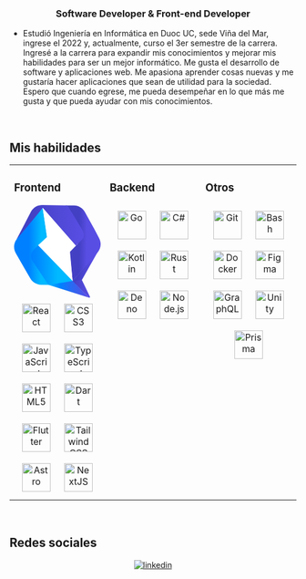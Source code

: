 ### <div align="center"> Software Developer & Front-end Developer </div>

- Estudió Ingeniería en Informática en Duoc UC, sede Viña del Mar, ingrese el 2022 y, actualmente, curso el 3er semestre de la carrera. Ingresé a la carrera para expandir mis conocimientos y mejorar mis habilidades para ser un mejor informático. Me gusta el desarrollo de software y aplicaciones web. Me apasiona aprender cosas nuevas y me gustaría hacer aplicaciones que sean de utilidad para la sociedad. Espero que cuando egrese, me pueda desempeñar en lo que más me gusta y que pueda ayudar con mis conocimientos.

<br/>

## Mis habilidades
<table><tr><td valign="top" width="33%">

### Frontend
<div align="center">
<a href="https://qwik.builder.io/" target="_blank">
<svg xmlns="http://www.w3.org/2000/svg" width="256" height="274" viewBox="0 0 256 274"><defs><linearGradient id="logosQwik0" x1="22.347%" x2="77.517%" y1="49.545%" y2="50.388%"><stop offset="0%" stop-color="#4340C4"/><stop offset="12%" stop-color="#4642C8"/><stop offset="100%" stop-color="#594EE4"/></linearGradient><linearGradient id="logosQwik1" x1="38.874%" x2="60.879%" y1="49.845%" y2="50.385%"><stop offset="0%" stop-color="#4340C4"/><stop offset="74%" stop-color="#534ADB"/><stop offset="100%" stop-color="#594EE4"/></linearGradient><linearGradient id="logosQwik2" x1="-.004%" x2="100.123%" y1="49.529%" y2="50.223%"><stop offset="0%" stop-color="#4340C4"/><stop offset="23%" stop-color="#4340C4"/><stop offset="60%" stop-color="#4F48D5"/><stop offset="100%" stop-color="#594EE4"/></linearGradient><linearGradient id="logosQwik3" x1="35.4%" x2="64.895%" y1="49.459%" y2="50.085%"><stop offset="0%" stop-color="#0080FF"/><stop offset="100%" stop-color="#00B9FF"/></linearGradient><linearGradient id="logosQwik4" x1="-.243%" x2="100.411%" y1="49.366%" y2="50.467%"><stop offset="0%" stop-color="#0080FF"/><stop offset="17%" stop-color="#008BFF"/><stop offset="47%" stop-color="#00A7FF"/><stop offset="63%" stop-color="#00B9FF"/><stop offset="100%" stop-color="#00B9FF"/></linearGradient><linearGradient id="logosQwik5" x1="-.125%" x2="100.225%" y1="49.627%" y2="50.101%"><stop offset="0%" stop-color="#00B9FF"/><stop offset="30%" stop-color="#0080FF"/><stop offset="60%" stop-color="#2D67F1"/><stop offset="86%" stop-color="#4D55E8"/><stop offset="100%" stop-color="#594EE4"/></linearGradient><linearGradient id="logosQwik6" x1="4.557%" x2="99.354%" y1="50.184%" y2="51.298%"><stop offset="0%" stop-color="#4340C4"/><stop offset="12%" stop-color="#4642C8"/><stop offset="100%" stop-color="#594EE4"/></linearGradient></defs><path fill="url(#logosQwik0)" d="m175.051 236.859l25.162-15.071l49.298-86.929l-76.287 89.097z"/><path fill="url(#logosQwik1)" d="m242.337 80.408l-4.926-9.4l-1.932-3.663l-.2.196l-25.818-47.015C202.984 8.65 190.631 1.231 177.01 1.074l-25.074.206L188.15 114.8l-23.958 23.331l8.924 86.245l73.769-84.021c10.005-11.587 11.97-28.09 4.92-41.646l-9.466-18.302h-.002Z"/><path fill="url(#logosQwik2)" d="m201.113 72.256l-43.18-70.907L83.41.003C70.165-.15 57.83 6.573 50.88 17.87L7.01 101.747l34.443-33.334L84.701 8.356l97.894 112.153l18.3-18.626c8.397-8.142 5.54-19.558.22-29.625l-.002-.002Z"/><path fill="url(#logosQwik3)" d="M97.784 95.26L84.522 8.796l-73.148 88.03c-12.328 11.935-14.897 30.662-6.419 45.49l42.98 74.727c6.553 11.464 18.755 18.577 32.024 18.729l42.945.49L71.46 119.607L97.784 95.26Z"/><path fill="url(#logosQwik4)" d="M173.227 223.9L71.38 119.022l-13.196 12.59c-10.812 10.248-11.106 27.332-.728 37.921l43.99 66.384l70.65.907l1.127-12.926h.003Z"/><path fill="url(#logosQwik5)" d="m101.584 235.903l72.292-11.599l47.704 49.464z"/><path fill="url(#logosQwik6)" d="m173.111 224.483l27.168-3.457l24.096 49.915c1.06 2.06-1.719 3.977-3.373 2.302l-47.89-48.76Z"/><path fill="#FFF" d="M182.708 120.058L84.681 8.601l12.502 85.958L71.16 118.78l101.772 105.372l-7.595-85.905l17.371-18.192z"/></svg>
</a>
<a href="https://reactjs.org/" target="_blank"><img style="margin: 10px" src="https://profilinator.rishav.dev/skills-assets/react-original-wordmark.svg" alt="React" height="50" /></a>
<a href="https://www.w3schools.com/css/" target="_blank"><img style="margin: 10px" src="https://profilinator.rishav.dev/skills-assets/css3-original-wordmark.svg" alt="CSS3" height="50" /></a>
<a href="https://www.javascript.com/" target="_blank"><img style="margin: 10px" src="https://profilinator.rishav.dev/skills-assets/javascript-original.svg" alt="JavaScript" height="50" /></a>
<a href="https://www.typescriptlang.org/" target="_blank"><img style="margin: 10px" src="https://profilinator.rishav.dev/skills-assets/typescript-original.svg" alt="TypeScript" height="50" /></a>
<a href="https://en.wikipedia.org/wiki/HTML5" target="_blank"><img style="margin: 10px" src="https://profilinator.rishav.dev/skills-assets/html5-original-wordmark.svg" alt="HTML5" height="50" /></a>
<a href="https://dart.dev/" target="_blank"><img style="margin: 10px" src="https://profilinator.rishav.dev/skills-assets/dartlang-icon.svg" alt="Dart" height="50" /></a>
<a href="https://flutter.dev/" target="_blank"><img style="margin: 10px" src="https://profilinator.rishav.dev/skills-assets/flutterio-icon.svg" alt="Flutter" height="50" /></a>
<a href="https://www.tailwindcss.com/" target="_blank"><img style="margin: 10px" src="https://profilinator.rishav.dev/skills-assets/tailwindcss.svg" alt="Tailwind CSS" height="50" /></a>
<a href="https://www.astro.build/" target="_blank"><img style="margin: 10px" src="https://profilinator.rishav.dev/skills-assets/astro.svg" alt="Astro" height="50" /></a>
<a href="https://nextjs.org/" target="_blank"><img style="margin: 10px" src="https://profilinator.rishav.dev/skills-assets/nextjs.png" alt="NextJS" height="50" /></a>
</div>

</td><td valign="top" width="33%">

### Backend
<div align="center">
<a href="https://go.dev/" target="_blank"><img style="margin: 10px" src="https://profilinator.rishav.dev/skills-assets/go-original.svg" alt="Go" height="50" /></a>
<a href="https://docs.microsoft.com/en-us/dotnet/csharp/" target="_blank"><img style="margin: 10px" src="https://profilinator.rishav.dev/skills-assets/csharp-original.svg" alt="C#" height="50" /></a>
<a href="https://kotlinlang.org/" target="_blank"><img style="margin: 10px" src="https://profilinator.rishav.dev/skills-assets/kotlinlang-icon.svg" alt="Kotlin" height="50" /></a>
<a href="https://www.rust-lang.org/" target="_blank"><img style="margin: 10px" src="https://profilinator.rishav.dev/skills-assets/rust-plain.svg" alt="Rust" height="50" /></a>
<a href="https://deno.land/" target="_blank"><img style="margin: 10px" src="https://profilinator.rishav.dev/skills-assets/deno.svg" alt="Deno" height="50" /></a>
<a href="https://nodejs.org/" target="_blank"><img style="margin: 10px" src="https://profilinator.rishav.dev/skills-assets/nodejs-original-wordmark.svg" alt="Node.js" height="50" /></a>
</div>

</td><td valign="top" width="33%">

### Otros
<div align="center">
<a href="https://github.com/" target="_blank"><img style="margin: 10px" src="https://profilinator.rishav.dev/skills-assets/git-scm-icon.svg" alt="Git" height="50" /></a>
<a href="https://www.gnu.org/software/bash/" target="_blank"><img style="margin: 10px" src="https://profilinator.rishav.dev/skills-assets/gnu_bash-icon.svg" alt="Bash" height="50" /></a>
<a href="https://www.docker.com/" target="_blank"><img style="margin: 10px" src="https://profilinator.rishav.dev/skills-assets/docker-original-wordmark.svg" alt="Docker" height="50" /></a>
<a href="https://www.figma.com/" target="_blank"><img style="margin: 10px" src="https://profilinator.rishav.dev/skills-assets/figma-icon.svg" alt="Figma" height="50" /></a>
<a href="https://graphql.org/" target="_blank"><img style="margin: 10px" src="https://profilinator.rishav.dev/skills-assets/graphql.png" alt="GraphQL" height="50" /></a>
<a href="https://unity.com/" target="_blank"><img style="margin: 10px" src="https://profilinator.rishav.dev/skills-assets/unity.png" alt="Unity" height="50" /></a>
<a href="https://www.prisma.io/" target="_blank"><img style="margin: 10px" src="https://profilinator.rishav.dev/skills-assets/prisma.png" alt="Prisma" height="50" /></a>
</div>

</td></tr></table>

<br/>

## Redes sociales
<div align="center">
<a href="https://linkedin.com/in/mauricio-herrera-ortega" target="_blank">
<img src=https://img.shields.io/badge/linkedin-%231E77B5.svg?&style=for-the-badge&logo=linkedin&logoColor=white alt=linkedin style="margin-bottom: 5px;" />
</a>
</div>
